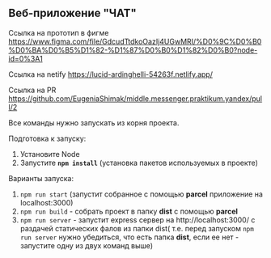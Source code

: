 ## Веб-приложение "ЧАТ"


Ссылка на прототип в фигме https://www.figma.com/file/GdcudTtdkoOazIj4UGwMRI/%D0%9C%D0%B0%D0%BA%D0%B5%D1%82-%D1%87%D0%B0%D1%82%D0%B0?node-id=0%3A1

Ссылка на netify https://lucid-ardinghelli-54263f.netlify.app/

Ссылка на PR https://github.com/EugeniaShimak/middle.messenger.praktikum.yandex/pull/2

Все команды нужно запускать из корня проекта.


Подготовка к запуску:
1) Установите Node
2) Запустите **`npm install`** (установка пакетов используемых в проекте)

Варианты запуска:
1) `npm run start` (запустит  собранное с помощью **parcel** приложение на localhost:3000)
2) `npm run build` - собрать проект в папку **dist**  с помощью **parcel**
3) `npm run server` - запустит express сервер на http://localhost:3000/ с раздачей статических фалов из папки dist( т.е. перед запуском `npm run server` нужно убедиться, что есть папка **dist**, если ее нет - запустите одну из двух команд выше)
